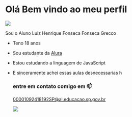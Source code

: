 # Olá Bem vindo ao meu perfil  

![](https://media.tenor.com/bmcFxnFCsQgAAAAM/existir-kaiser.gif)

Sou o Aluno Luiz Henrique Fonseca Fonseca  Grecco

- Teno 18 anos
- Sou estudante da [Alura](https://www.alura.com.br)
- Estou estudando a linguagem de JavaScript
- E sinceramente achei essas aulas desnecessarias
h
  ### entre em contato comigo em 📫

  00001092418192SP@al.educacao.sp.gov.br

  ![](https://media.tenor.com/hxAlNXhtjXcAAAAM/kaiser-ordem-paranormal.gif)
